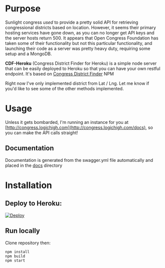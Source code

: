  # Purpose
 Sunlight congress _used_ to provide a pretty solid API for retrieving congressional districts based on location.  However, it seems their primary hosting services have gone down, as you can no longer get API keys and the server hosts return 500.  It appears that Open Congress Foundation has taken some of their functionality but not this particular functionality, and launching their code as a server was pretty heavy duty, requiring some setup and a MongoDB.

 **CDF-Heroku** (Congress District Finder for Heroku) is a simple node server that can be easily deployed to Heroku so that you can have your own restful endpoint.  It's based on [Congress District Finder](https://github.com/chrisdevwords/congressional-district-finder) NPM

 Right now I've only implemented district from Lat / Lng.  Let me know if you'd like to see some of the other methods implemented.

 # Usage
 Unless it gets bombarded, I'm running an instance for you at [http://congress.logichigh.com](http://congress.logichigh.com/docs), so you can make the API calls straight!
 ## Documentation
 Documentation is generated from the swagger.yml file automatically and placed in the [docs](http://congress.logichigh.com/docs) directory

 # Installation
 ## Deploy to Heroku:
[![Deploy](https://www.herokucdn.com/deploy/button.png)](https://heroku.com/deploy)
## Run locally
Clone repository then:
```
npm install
npm build
npm start
```